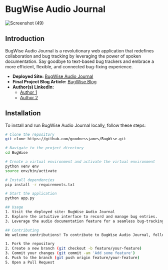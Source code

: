# BugWise Audio Journal
![Screenshot (49)](https://github.com/GoodnessJames/BugWise/assets/128673364/7ad8df13-f0fe-432e-b1fa-4e5501def7f2)

## Introduction

BugWise Audio Journal is a revolutionary web application that redefines collaboration and bug tracking by leveraging the power of spoken documentation. Say goodbye to text-based bug trackers and embrace a more efficient, flexible, and connected bug-fixing experience.

- **Deployed Site:** [BugWise Audio Journal](https://bugwise.pythonanywhere.com/home)
- **Final Project Blog Article:** [BugWise Blog](https://link-to-final-blog-article.com)
- **Author(s) LinkedIn:**
  - [Author 1](https://www.linkedin.com/goodness-akoma)
  - [Author 2](https://www.linkedin.com/in/ginika-elizabeth-nna-b17573117/)

## Installation

To install and run BugWise Audio Journal locally, follow these steps:

```bash
# Clone the repository
git clone https://github.com/goodnessjames/BugWise.git

# Navigate to the project directory
cd BugWise

# Create a virtual environment and activate the virtual environment
python venv env
source env/bin/activate

# Install dependencies
pip install -r requirements.txt

# Start the application
python app.py

## Usage
1. Visit the deployed site: BugWise Audio Journal
2. Explore the intuitive interface to record and manage bug entries.
3. Leverage the audio documentation feature for a seamless bug-tracking experience.

## Contributing
We welcome contributions! To contribute to BugWise Audio Journal, follow these steps:

1. Fork the repository
2. Create a new branch (git checkout -b feature/your-feature)
3. Commit your changes (git commit -am 'Add some feature')
4. Push to the branch (git push origin feature/your-feature)
5. Open a Pull Request
